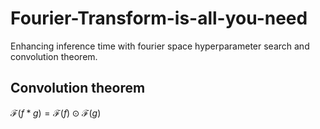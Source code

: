 # Fourier-Transform-is-all-you-need
Enhancing inference time with fourier space hyperparameter search and convolution theorem.

## Convolution theorem
$\mathcal{F}(f * g) = \mathcal{F}(f) \odot \mathcal{F}(g)$
